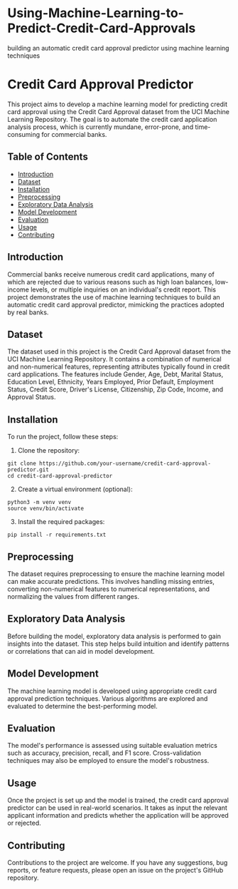 # Using-Machine-Learning-to-Predict-Credit-Card-Approvals
building an automatic credit card approval predictor using machine learning techniques
# Credit Card Approval Predictor

This project aims to develop a machine learning model for predicting credit card approval using the Credit Card Approval dataset from the UCI Machine Learning Repository. The goal is to automate the credit card application analysis process, which is currently mundane, error-prone, and time-consuming for commercial banks.

## Table of Contents
- [Introduction](#introduction)
- [Dataset](#dataset)
- [Installation](#installation)
- [Preprocessing](#preprocessing)
- [Exploratory Data Analysis](#exploratory-data-analysis)
- [Model Development](#model-development)
- [Evaluation](#evaluation)
- [Usage](#usage)
- [Contributing](#contributing)

## Introduction
Commercial banks receive numerous credit card applications, many of which are rejected due to various reasons such as high loan balances, low-income levels, or multiple inquiries on an individual's credit report. This project demonstrates the use of machine learning techniques to build an automatic credit card approval predictor, mimicking the practices adopted by real banks.

## Dataset
The dataset used in this project is the Credit Card Approval dataset from the UCI Machine Learning Repository. It contains a combination of numerical and non-numerical features, representing attributes typically found in credit card applications. The features include Gender, Age, Debt, Marital Status, Education Level, Ethnicity, Years Employed, Prior Default, Employment Status, Credit Score, Driver's License, Citizenship, Zip Code, Income, and Approval Status.

## Installation
To run the project, follow these steps:

1. Clone the repository:
```
git clone https://github.com/your-username/credit-card-approval-predictor.git
cd credit-card-approval-predictor
```
2. Create a virtual environment (optional):
```
python3 -m venv venv
source venv/bin/activate
```
3. Install the required packages:
```
pip install -r requirements.txt
```

## Preprocessing
The dataset requires preprocessing to ensure the machine learning model can make accurate predictions. This involves handling missing entries, converting non-numerical features to numerical representations, and normalizing the values from different ranges.

## Exploratory Data Analysis
Before building the model, exploratory data analysis is performed to gain insights into the dataset. This step helps build intuition and identify patterns or correlations that can aid in model development.

## Model Development
The machine learning model is developed using appropriate credit card approval prediction techniques. Various algorithms are explored and evaluated to determine the best-performing model.

## Evaluation
The model's performance is assessed using suitable evaluation metrics such as accuracy, precision, recall, and F1 score. Cross-validation techniques may also be employed to ensure the model's robustness.

## Usage
Once the project is set up and the model is trained, the credit card approval predictor can be used in real-world scenarios. It takes as input the relevant applicant information and predicts whether the application will be approved or rejected.

## Contributing
Contributions to the project are welcome. If you have any suggestions, bug reports, or feature requests, please open an issue on the project's GitHub repository.
